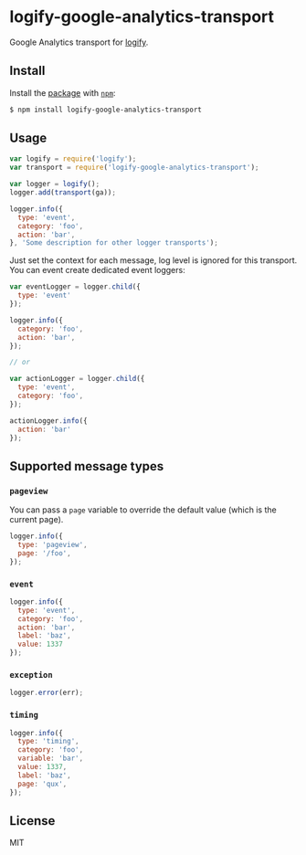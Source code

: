 # logify-google-analytics-transport

Google Analytics transport for [logify](https://npmjs.org/package/logify).

## Install

Install the [package](https://npmjs.org/package/logify-google-analytics-transport) with [`npm`](https://npmjs.org/):

```sh
$ npm install logify-google-analytics-transport
```

## Usage

```js
var logify = require('logify');
var transport = require('logify-google-analytics-transport');

var logger = logify();
logger.add(transport(ga));

logger.info({
  type: 'event',
  category: 'foo',
  action: 'bar',
}, 'Some description for other logger transports');
```

Just set the context for each message, log level is ignored for this transport.
You can event create dedicated event loggers:

```js
var eventLogger = logger.child({
  type: 'event'
});

logger.info({
  category: 'foo',
  action: 'bar',
});

// or

var actionLogger = logger.child({
  type: 'event',
  category: 'foo',
});

actionLogger.info({
  action: 'bar'
});
```

## Supported message types

### `pageview`

You can pass a `page` variable to override the default value (which is the current page).

```js
logger.info({
  type: 'pageview',
  page: '/foo',
});
```

### `event`

```js
logger.info({
  type: 'event',
  category: 'foo',
  action: 'bar',
  label: 'baz',
  value: 1337
});
```

### `exception`

```js
logger.error(err);
```

### `timing`

```js
logger.info({
  type: 'timing',
  category: 'foo',
  variable: 'bar',
  value: 1337,
  label: 'baz',
  page: 'qux',
});
```

## License

MIT
